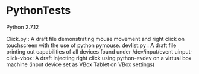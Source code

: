 # PythonTests
Python 2.7.12

Click.py : A draft file demonstrating mouse movement and right click on touchscreen with the use of python pymouse.
devlist:py : A draft file printing out capabilities of all devices found under /dev/input/event
uinput-click-vbox: A draft injecting right click using python-evdev on a virtual box machine (input device set as VBox Tablet on VBox settings)

